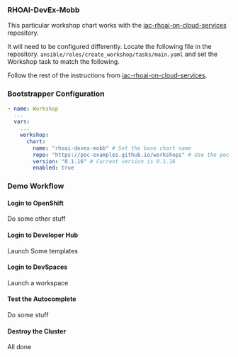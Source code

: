 ### RHOAI-DevEx-Mobb

This particular workshop chart works with the [iac-rhoai-on-cloud-services](https://github.com/cwooley-rh/iac-rhoai-on-cloud-services/blob/workshop_rhoai_devex/ansible/roles/create_workshop/tasks/main.yaml) repository.

It will need to be configured differently.  Locate the following file in the repository. `ansible/roles/create_workshop/tasks/main.yaml` and set the Workshop task to match the following.

Follow the rest of the instructions from [iac-rhoai-on-cloud-services](https://github.com/cwooley-rh/iac-rhoai-on-cloud-services/blob/workshop_rhoai_devex/ansible/roles/create_workshop/tasks/main.yaml).

### Bootstrapper Configuration

```yaml
- name: Workshop
  ...
  vars:
    ...
    workshop:
      chart:
        name: "rhoai-devex-mobb" # Set the base chart name
        repo: "https://poc-examples.github.io/workshops" # Use the poc-examples hosted workshop charts
        version: "0.1.16" # Current version is 0.1.16
        enabled: true
```

### Demo Workflow

#### Login to OpenShift

Do some other stuff

#### Login to Developer Hub

Launch Some templates

#### Login to DevSpaces

Launch a workspace

#### Test the Autocomplete

Do some stuff

#### Destroy the Cluster

All done